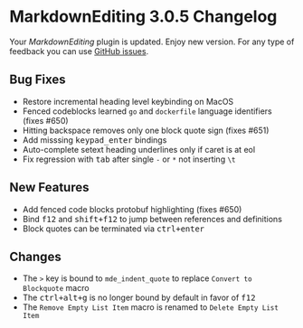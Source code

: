 # MarkdownEditing 3.0.5 Changelog

Your _MarkdownEditing_ plugin is updated. Enjoy new version. For any type of
feedback you can use [GitHub issues][issues].

## Bug Fixes

* Restore incremental heading level keybinding on MacOS
* Fenced codeblocks learned `go` and `dockerfile` language identifiers (fixes #650)
* Hitting backspace removes only one block quote sign (fixes #651)
* Add misssing <kbd>keypad_enter</kbd> bindings
* Auto-complete setext heading underlines only if caret is at eol
* Fix regression with <kbd>tab</kbd> after single `-` or `*` not inserting `\t`

## New Features

* Add fenced code blocks protobuf highlighting (fixes #650)
* Bind <kbd>f12</kbd> and <kbd>shift+f12</kbd> to jump between references and definitions
* Block quotes can be terminated via <kbd>ctrl+enter</kbd>

## Changes

* The `>` key is bound to `mde_indent_quote` to replace `Convert to Blockquote` macro
* The <kbd>ctrl+alt+g</kbd> is no longer bound by default in favor of <kbd>f12</kbd>
* The `Remove Empty List Item` macro is renamed to `Delete Empty List Item`

[issues]: https://github.com/SublimeText-Markdown/MarkdownEditing/issues

